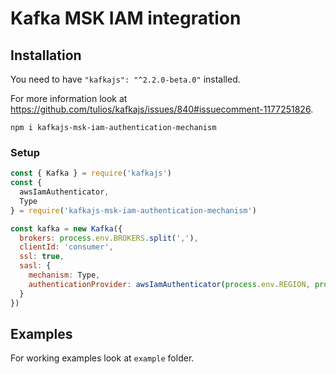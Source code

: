 # Kafka MSK IAM integration

## Installation

You need to have `"kafkajs": "^2.2.0-beta.0"` installed.

For more information look at https://github.com/tulios/kafkajs/issues/840#issuecomment-1177251826.

```shell
npm i kafkajs-msk-iam-authentication-mechanism 
```

### Setup

```javascript
const { Kafka } = require('kafkajs')
const {
  awsIamAuthenticator,
  Type
} = require('kafkajs-msk-iam-authentication-mechanism')

const kafka = new Kafka({
  brokers: process.env.BROKERS.split(','),
  clientId: 'consumer',
  ssl: true,
  sasl: {
    mechanism: Type,
    authenticationProvider: awsIamAuthenticator(process.env.REGION, process.env.TTL)
  }
})
```

## Examples

For working examples look at `example` folder.

